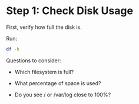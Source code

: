 # Step 1: Check Disk Usage

First, verify how full the disk is.

Run:
```bash
df -h
```

Questions to consider:

* Which filesystem is full?

* What percentage of space is used?

* Do you see / or /var/log close to 100%?
